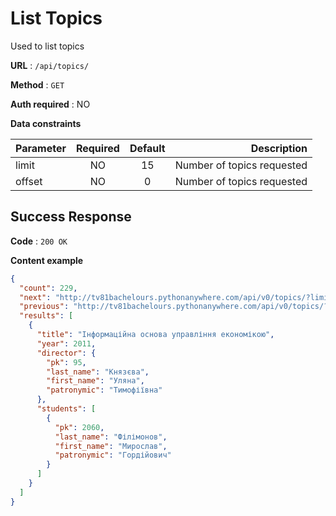# List Topics

Used to list topics

**URL** : `/api/topics/`

**Method** : `GET`

**Auth required** : NO

**Data constraints**

| Parameter | Required | Default | Description |
|-----------|:--------:|:-------:|------------:|
| limit     | NO       | 15 | Number of topics requested |
| offset | NO | 0 | Number of topics requested |

## Success Response

**Code** : `200 OK`

**Content example**

```json
{
  "count": 229,
  "next": "http://tv81bachelours.pythonanywhere.com/api/v0/topics/?limit=15&offset=30",
  "previous": "http://tv81bachelours.pythonanywhere.com/api/v0/topics/?limit=15",
  "results": [
    {
      "title": "Інформаційна основа управління економікою",
      "year": 2011,
      "director": {
        "pk": 95,
        "last_name": "Князєва",
        "first_name": "Уляна",
        "patronymic": "Тимофіївна"
      },
      "students": [
        {
          "pk": 2060,
          "last_name": "Філімонов",
          "first_name": "Мирослав",
          "patronymic": "Гордійович"
        }
      ]
    }
  ]
}
```

